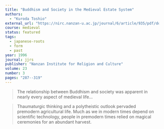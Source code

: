 ```yaml
---
title: "Buddhism and Society in the Medieval Estate System"
authors:
  - "Kuroda Toshio"
external_url: "https://nirc.nanzan-u.ac.jp/journal/6/article/935/pdf/download"
course: medieval
status: featured
tags:
  - japanese-roots
  - form
  - past
year: 1996
journal: jjrs
publisher: "Nanzan Institute for Religion and Culture"
volume: 23
number: 3
pages: "287--319"
---
```


> The relationship between Buddhism and society was apparent in nearly every aspect of medieval life...

> Thaumaturgic thinking and a polytheistic outlook pervaded premodern agricultural life. Much as we in modern times depend on scientific technology, people in premodern times relied on magical ceremonies for an abundant harvest.

